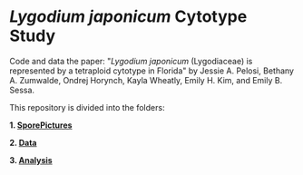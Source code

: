# <i>Lygodium japonicum</i> Cytotype Study 

Code and data the paper: "<i>Lygodium japonicum</i> (Lygodiaceae) is represented by a tetraploid cytotype in Florida" by Jessie A. Pelosi, Bethany A. Zumwalde, Ondrej Horynch, Kayla Wheatly, Emily H. Kim, and Emily B. Sessa. 

This repository is divided into the folders:

<b>1. [SporePictures](https://github.com/jessiepelosi/LyJapCyto/tree/main/SporePictures) </b> 

<b>2. [Data](https://github.com/jessiepelosi/LyJapCyto/tree/main/Data) </b> 

<b>3. [Analysis](https://github.com/jessiepelosi/LyJapCyto/tree/main/Analysis) </b>

